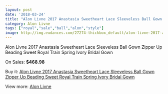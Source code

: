 ```yaml
---
layout: post
date: '2018-03-24'
title: "Alon Livne 2017 Anastasia Sweetheart Lace Sleeveless Ball Gown Zipper Up Beading Sweet Royal Train Spring Ivory Bridal Gown"
category: Alon Livne
tags: ["royal","sale","ball","alon","style"]
image: http://img.eudances.com/27274-thickbox_default/alon-livne-2017-anastasia-sweetheart-lace-sleeveless-ball-gown-zipper-up-beading-sweet-royal-train-spring-ivory-bridal-gown.jpg
---
```

Alon Livne 2017 Anastasia Sweetheart Lace Sleeveless Ball Gown Zipper Up Beading Sweet Royal Train Spring Ivory Bridal Gown

On Sales: **$468.98**
<a href="https://www.eudances.com/en/alon-livne/9125-alon-livne-2017-anastasia-sweetheart-lace-sleeveless-ball-gown-zipper-up-beading-sweet-royal-train-spring-ivory-bridal-gown.html"><amp-img layout="responsive" width="600" height="600" src="//img.eudances.com/27274-thickbox_default/alon-livne-2017-anastasia-sweetheart-lace-sleeveless-ball-gown-zipper-up-beading-sweet-royal-train-spring-ivory-bridal-gown.jpg" alt="Alon Livne 2017 Anastasia Sweetheart Lace Sleeveless Ball Gown Zipper Up Beading Sweet Royal Train Spring Ivory Bridal Gown 0" /></a>
<a href="https://www.eudances.com/en/alon-livne/9125-alon-livne-2017-anastasia-sweetheart-lace-sleeveless-ball-gown-zipper-up-beading-sweet-royal-train-spring-ivory-bridal-gown.html"><amp-img layout="responsive" width="600" height="600" src="//img.eudances.com/27281-thickbox_default/alon-livne-2017-anastasia-sweetheart-lace-sleeveless-ball-gown-zipper-up-beading-sweet-royal-train-spring-ivory-bridal-gown.jpg" alt="Alon Livne 2017 Anastasia Sweetheart Lace Sleeveless Ball Gown Zipper Up Beading Sweet Royal Train Spring Ivory Bridal Gown 1" /></a>
<a href="https://www.eudances.com/en/alon-livne/9125-alon-livne-2017-anastasia-sweetheart-lace-sleeveless-ball-gown-zipper-up-beading-sweet-royal-train-spring-ivory-bridal-gown.html"><amp-img layout="responsive" width="600" height="600" src="//img.eudances.com/27280-thickbox_default/alon-livne-2017-anastasia-sweetheart-lace-sleeveless-ball-gown-zipper-up-beading-sweet-royal-train-spring-ivory-bridal-gown.jpg" alt="Alon Livne 2017 Anastasia Sweetheart Lace Sleeveless Ball Gown Zipper Up Beading Sweet Royal Train Spring Ivory Bridal Gown 2" /></a>
<a href="https://www.eudances.com/en/alon-livne/9125-alon-livne-2017-anastasia-sweetheart-lace-sleeveless-ball-gown-zipper-up-beading-sweet-royal-train-spring-ivory-bridal-gown.html"><amp-img layout="responsive" width="600" height="600" src="//img.eudances.com/27279-thickbox_default/alon-livne-2017-anastasia-sweetheart-lace-sleeveless-ball-gown-zipper-up-beading-sweet-royal-train-spring-ivory-bridal-gown.jpg" alt="Alon Livne 2017 Anastasia Sweetheart Lace Sleeveless Ball Gown Zipper Up Beading Sweet Royal Train Spring Ivory Bridal Gown 3" /></a>
<a href="https://www.eudances.com/en/alon-livne/9125-alon-livne-2017-anastasia-sweetheart-lace-sleeveless-ball-gown-zipper-up-beading-sweet-royal-train-spring-ivory-bridal-gown.html"><amp-img layout="responsive" width="600" height="600" src="//img.eudances.com/27278-thickbox_default/alon-livne-2017-anastasia-sweetheart-lace-sleeveless-ball-gown-zipper-up-beading-sweet-royal-train-spring-ivory-bridal-gown.jpg" alt="Alon Livne 2017 Anastasia Sweetheart Lace Sleeveless Ball Gown Zipper Up Beading Sweet Royal Train Spring Ivory Bridal Gown 4" /></a>
<a href="https://www.eudances.com/en/alon-livne/9125-alon-livne-2017-anastasia-sweetheart-lace-sleeveless-ball-gown-zipper-up-beading-sweet-royal-train-spring-ivory-bridal-gown.html"><amp-img layout="responsive" width="600" height="600" src="//img.eudances.com/27277-thickbox_default/alon-livne-2017-anastasia-sweetheart-lace-sleeveless-ball-gown-zipper-up-beading-sweet-royal-train-spring-ivory-bridal-gown.jpg" alt="Alon Livne 2017 Anastasia Sweetheart Lace Sleeveless Ball Gown Zipper Up Beading Sweet Royal Train Spring Ivory Bridal Gown 5" /></a>
<a href="https://www.eudances.com/en/alon-livne/9125-alon-livne-2017-anastasia-sweetheart-lace-sleeveless-ball-gown-zipper-up-beading-sweet-royal-train-spring-ivory-bridal-gown.html"><amp-img layout="responsive" width="600" height="600" src="//img.eudances.com/27276-thickbox_default/alon-livne-2017-anastasia-sweetheart-lace-sleeveless-ball-gown-zipper-up-beading-sweet-royal-train-spring-ivory-bridal-gown.jpg" alt="Alon Livne 2017 Anastasia Sweetheart Lace Sleeveless Ball Gown Zipper Up Beading Sweet Royal Train Spring Ivory Bridal Gown 6" /></a>
<a href="https://www.eudances.com/en/alon-livne/9125-alon-livne-2017-anastasia-sweetheart-lace-sleeveless-ball-gown-zipper-up-beading-sweet-royal-train-spring-ivory-bridal-gown.html"><amp-img layout="responsive" width="600" height="600" src="//img.eudances.com/27275-thickbox_default/alon-livne-2017-anastasia-sweetheart-lace-sleeveless-ball-gown-zipper-up-beading-sweet-royal-train-spring-ivory-bridal-gown.jpg" alt="Alon Livne 2017 Anastasia Sweetheart Lace Sleeveless Ball Gown Zipper Up Beading Sweet Royal Train Spring Ivory Bridal Gown 7" /></a>

Buy it: [Alon Livne 2017 Anastasia Sweetheart Lace Sleeveless Ball Gown Zipper Up Beading Sweet Royal Train Spring Ivory Bridal Gown](https://www.eudances.com/en/alon-livne/9125-alon-livne-2017-anastasia-sweetheart-lace-sleeveless-ball-gown-zipper-up-beading-sweet-royal-train-spring-ivory-bridal-gown.html "Alon Livne 2017 Anastasia Sweetheart Lace Sleeveless Ball Gown Zipper Up Beading Sweet Royal Train Spring Ivory Bridal Gown")

View more: [Alon Livne](https://www.eudances.com/en/116-alon-livne "Alon Livne")